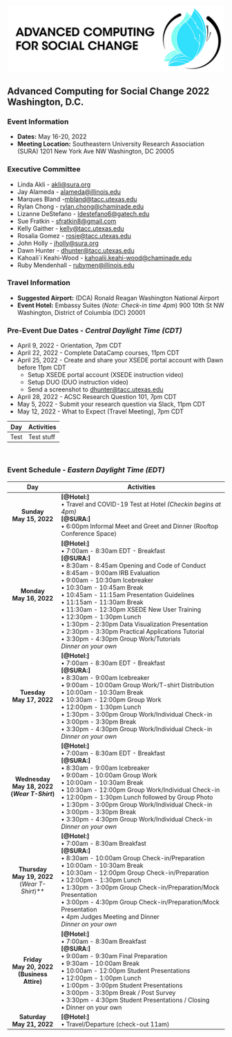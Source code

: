 ![ASCS Header](assets/logo/ACSC-Horizontal%402x-100.jpg)
## Advanced Computing for Social Change 2022 Washington, D.C.

### Event Information
* **Dates:** May 16-20, 2022
* **Meeting Location:** 
    Southeastern University Research Association (SURA) 
    1201 New York Ave NW
    Washington, DC 20005

### Executive Committee

* Linda Akli - [akli@sura.org](mailto:akli@sura.org?subject=[ACSC22-DC])
* Jay Alameda - [alameda@illinois.edu](mailto:alameda@illinois.edu?subject=[ACSC22-DC])
* Marques Bland -[mbland@tacc.utexas.edu](mailto:mbland@tacc.utexas.edu?subject=[ACSC22-DC])
* Rylan Chong - [rylan.chong@chaminade.edu](mailto:rylan.chong@chaminade.edu?subject=[ACSC22-DC])
* Lizanne DeStefano - [ldestefano6@gatech.edu](mailto:ldestefano6@gatech.edu?subject=[ACSC22-DC])
* Sue Fratkin - [sfratkin8@gmail.com](mailto:sfratkin8@gmail.com?subject=[ACSC22-DC])
* Kelly Gaither - [kelly@tacc.utexas.edu](mailto:kelly@tacc.utexas.edu?subject=[ACSC22-DC])
* Rosalia Gomez - [rosie@tacc.utexas.edu](mailto:rosie@tacc.utexas.edu?subject=[ACSC22-DC])
* John Holly - [jholly@sura.org](mailto:jholly@sura.org?subject=[ACSC22-DC])
* Dawn Hunter - [dhunter@tacc.utexas.edu](mailto:dhunter@tacc.utexas.edu?subject=[ACSC22-DC])
* Kahoali`i Keahi-Wood - [kahoalii.keahi-wood@chaminade.edu](mailto:kahoalii.keahi-wood@chaminade.edu?subject=[ACSC22-DC])
* Ruby Mendenhall - [rubymen@illinois.edu](mailto:rubymen@illinois.edu?subject=[ACSC22-DC])



### Travel Information
* **Suggested Airport:** (DCA) Ronald Reagan Washington National Airport
* **Event Hotel:**
    Embassy Suites (_Note: Check-in time 4pm_)
    900 10th St NW
    Washington, District of Columbia (DC) 20001
    
### Pre-Event Due Dates - _Central Daylight Time (CDT)_
* April 9, 2022 -  Orientation, 7pm CDT
* April 22, 2022 -  Complete DataCamp courses, 11pm CDT
* April 25, 2022 - Create and share your XSEDE portal account with Dawn before 11pm CDT
  * Setup XSEDE portal account (XSEDE instruction video)
  * Setup DUO (DUO instruction video)
  * Send a screenshot to dhunter@tacc.utexas.edu
* April 28, 2022 - ACSC Research Question 101, 7pm CDT
* May 5, 2022 - Submit your research question via Slack, 11pm CDT
* May 12, 2022 - What to Expect (Travel Meeting), 7pm CDT

| Day | Activities |
|:----:|----------| 
| Test | Test stuff |

<br>

### Event Schedule - _Eastern Daylight Time (EDT)_
| Day | Activities |
|:-----------:|-----------------------------------------------------------------|
| **Sunday <br> May 15, 2022** | **[@Hotel:]** <br> • Travel and COVID-19 Test at Hotel _(Checkin begins at 4pm)_  <br> **[@SURA:]** <br> • 6:00pm  Informal Meet and Greet and Dinner (Rooftop Conference Space) |
| **Monday <br> May 16, 2022** | **[@Hotel:]** <br> • 7:00am - 8:30am EDT - Breakfast <br>  **[@SURA:]** <br> • 8:30am - 8:45am  Opening and Code of Conduct <br>• 8:45am - 9:00am	IRB Evaluation <br> • 9:00am - 10:30am Icebreaker <br> • 10:30am - 10:45am	Break<br> • 10:45am - 11:15am	Presentation Guidelines <br> • 11:15am - 11:30am	Break <br> • 11:30am - 12:30pm	XSEDE New User Training <br> • 12:30pm - 1:30pm 	Lunch <br> • 1:30pm - 2:30pm	Data Visualization Presentation <br> • 2:30pm - 3:30pm	Practical Applications Tutorial <br> • 3:30pm - 4:30pm	Group Work/Tutorials <br> _Dinner on your own_ |
| **Tuesday <br> May 17, 2022** | **[@Hotel:]** <br> • 7:00am - 8:30am EDT - Breakfast <br>  **[@SURA:]** <br> • 8:30am - 9:00am	Icebreaker <br> • 9:00am - 10:00am	Group Work/T-shirt Distribution <br> • 10:00am - 10:30am	Break <br> • 10:30am - 12:00pm	Group Work <br> • 12:00pm - 1:30pm	Lunch <br> • 1:30pm - 3:00pm	Group Work/Individual Check-in <br> • 3:00pm - 3:30pm Break <br> • 3:30pm - 4:30pm	Group Work/Individual Check-in <br> _Dinner on your own_ |
| **Wednesday <br> May 18, 2022 <br> (_Wear T-Shirt_)** | **[@Hotel:]** <br> • 7:00am - 8:30am EDT - Breakfast <br>  **[@SURA:]** <br> • 8:30am - 9:00am	Icebreaker <br> • 9:00am - 10:00am	Group Work <br> • 10:00am - 10:30am	Break <br> • 10:30am - 12:00pm	Group Work/Individual Check-in <br> • 12:00pm - 1:30pm	Lunch followed by Group Photo <br> • 1:30pm - 3:00pm	Group Work/Individual Check-in <br> • 3:00pm - 3:30pm	Break <br> • 3:30pm - 4:30pm	Group Work/Individual Check-in <br> _Dinner on your own_ |
| **Thursday <br> May 19, 2022** <br> (_Wear T-Shirt_)** | **[@Hotel:]** <br> • 7:00am - 8:30am Breakfast <br> **[@SURA:]** <br> • 8:30am - 10:00am 	Group Check-in/Preparation <br> • 10:00am - 10:30am	Break <br> • 10:30am - 12:00pm	Group Check-in/Preparation <br> • 12:00pm - 1:30pm	Lunch <br> • 1:30pm - 3:00pm Group Check-in/Preparation/Mock Presentation <br> • 3:00pm - 4:30pm	Group Check-in/Preparation/Mock Presentation <br> • 4pm Judges Meeting and Dinner <br> _Dinner on your own_ |
| **Friday <br> May 20, 2022 <br> (Business Attire)** | **[@Hotel:]** <br> • 7:00am - 8:30am Breakfast <br> **[@SURA:]** <br>• 9:00am - 9:30am Final Preparation <br> • 9:30am - 10:00am	Break <br> • 10:00am - 12:00pm	Student Presentations <br>• 12:00pm - 1:00pm Lunch <br>• 1:00pm - 3:00pm Student Presentations <br>• 3:00pm - 3:30pm Break / Post Survey <br> • 3:30pm - 4:30pm	Student Presentations / Closing <br> • Dinner on your own |
| **Saturday <br> May 21, 2022** | **[@Hotel:]** <br> • Travel/Departure (check-out 11am) |



  
